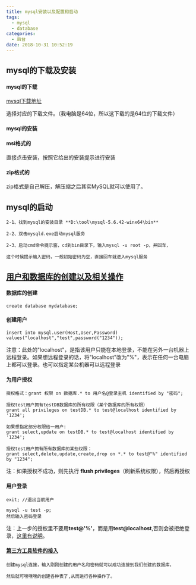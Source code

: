 ```yaml
---
title: mysql安装以及配置和启动
tags:
  - mysql
  - database
categories:
  - 后台
date: 2018-10-31 10:52:19
---
```


## mysql的下载及安装

#### mysql的下载

 [mysql下载地址](https://dev.mysql.com/downloads/mysql/)
 
 选择对应的下载文件。（我电脑是64位，所以这下载的是64位的下载文件）
 
#### mysql的安装

#### msi格式的

直接点击安装，按照它给出的安装提示进行安装<br>

#### zip格式的
zip格式是自己解压，解压缩之后其实MySQL就可以使用了。

## mysql的启动

    2-1、找到mysql的安装目录 **D:\tool\mysql-5.6.42-winx64\bin**
    
    2-2、双击mysqld.exe启动mysql服务
    
    2-3、启动cmd命令提示窗，cd到bin目录下，输入mysql -u root -p，并回车，
    
    这个时候提示输入密码，一般初始密码为空，直接回车就进入mysql服务

## [用户和数据库的创建以及相关操作](https://www.cnblogs.com/w-wfy/p/6487460.html)
    
#### 数据库的创建

    create database mydatabase;

#### 创建用户

    insert into mysql.user(Host,User,Password) values("localhost","test",password("1234"));
    
注意：此处的"localhost"，是指该用户只能在本地登录，不能在另外一台机器上远程登录。如果想远程登录的话，将"localhost"改为"%"，表示在任何一台电脑上都可以登录。也可以指定某台机器可以远程登录

#### 为用户授权
    
    授权格式：grant 权限 on 数据库.* to 用户名@登录主机 identified by "密码";
    
    授权test用户拥有testDB数据库的所有权限（某个数据库的所有权限）
    grant all privileges on testDB.* to test@localhost identified by '1234';
    
    如果想指定部分权限给一用户:
    grant select,update on testDB.* to test@localhost identified by '1234';
    
    授权test用户拥有所有数据库的某些权限： 　
    grant select,delete,update,create,drop on *.* to test@"%" identified by "1234";

注：如果授权不成功，则先执行 **flush privileges**（刷新系统权限），然后再授权

#### 用户登录

    exit; //退出当前用户
    
    mysql -u test -p;
    然后输入密码登录
    
注：上一步的授权里不要用**test@'%'**，而是用**test@localhost**,否则会被拒绝登录，[这里有说明](https://blog.csdn.net/silyvin/article/details/53351146)。

#### [第三方工具软件的接入](https://jingyan.baidu.com/article/495ba841c1731b38b30ede84.html)

    创建mysql连接，输入刚刚创建的用户名和密码就可以成功连接到我们创建的数据库，
    
    然后就可嘿嘿嘿的创建各种表了,从而进行各种操作了。

